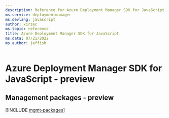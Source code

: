 ```yaml
---
description: Reference for Azure Deployment Manager SDK for JavaScript
ms.service: deploymentmanager
ms.devlang: javascript
author: xirzec
ms.topic: reference
title: Azure Deployment Manager SDK for JavaScript
ms.data: 07/21/2022
ms.author: jeffish
---
```

# Azure Deployment Manager SDK for JavaScript - preview

## Management packages - preview
[!INCLUDE [mgmt-packages](deployment-manager-mgmt-index.md)]
